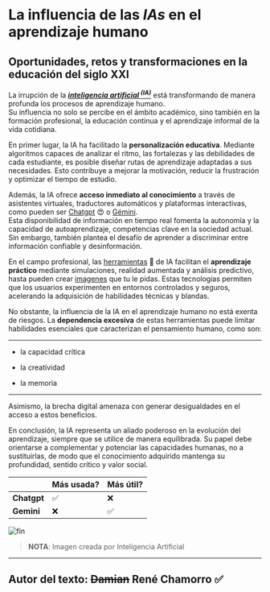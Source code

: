 # La influencia de las _IAs_ en el aprendizaje humano

## Oportunidades, retos y transformaciones en la educación del siglo XXI

La irrupción de la ***<ins>inteligencia artificial <sup>(IA)</sup></ins>*** está transformando de manera profunda los procesos de aprendizaje humano. <br/> Su influencia no solo se percibe en el ámbito académico, sino también en la formación profesional, la educación continua y el aprendizaje informal de la vida cotidiana.

En primer lugar, la IA ha facilitado la **personalización educativa**. Mediante algoritmos capaces de analizar el ritmo, las fortalezas y las debilidades de cada estudiante, es posible diseñar rutas de aprendizaje adaptadas a sus necesidades. Esto contribuye a mejorar la motivación, reducir la frustración y optimizar el tiempo de estudio.

Además, la IA ofrece **acceso inmediato al conocimiento** a través de asistentes virtuales, traductores automáticos y plataformas interactivas, como pueden ser [Chatgpt](https://chatgpt.com/) :heart_eyes: o [Gémini](https://gemini.google.com/?hl=es-ES).<br/> Esta disponibilidad de información en tiempo real fomenta la autonomía y la capacidad de autoaprendizaje, competencias clave en la sociedad actual. Sin embargo, también plantea el desafío de aprender a discriminar entre información confiable y desinformación.

En el campo profesional, las [herramientas](Datos.txt) :safety_vest: de IA facilitan el **aprendizaje práctico** mediante simulaciones, realidad aumentada y análisis predictivo, hasta pueden crear [imagenes](https://www.jornada.com.mx/ndjsimg/images/jornada/jornadaimg/expertos-aportan-claves-para-detectar-imagenes-creadas-con-ia-7526/expertos-aportan-claves-para-detectar-imagenes-creadas-con-ia-7526html-mono-astronauta-okjpg-5826html-8e26c2c7-4254-49ec-b425-e8fda010364d.jpgljnimgndimage=fullsize) que tu le pidas. Estas tecnologías permiten que los usuarios experimenten en entornos controlados y seguros, acelerando la adquisición de habilidades técnicas y blandas.

No obstante, la influencia de la IA en el aprendizaje humano no está exenta de riesgos. La **dependencia excesiva** de estas herramientas puede limitar habilidades esenciales que caracterizan el pensamiento humano, como son:

---
- la capacidad crítica 
* la creatividad 
+ la memoria 
---
Asimismo, la brecha digital amenaza con generar desigualdades en el acceso a estos beneficios.

En conclusión, la IA representa un aliado poderoso en la evolución del aprendizaje, siempre que se utilice de manera equilibrada. Su papel debe orientarse a complementar y potenciar las capacidades humanas, no a sustituirlas, de modo que el conocimiento adquirido mantenga su profundidad, sentido crítico y valor social.

|             | Más usada? | Más útil? |
|-------------| --------- | --------- |
| **Chatgpt** | :white_check_mark: | :x: |
| **Gemini**  | :x: | :white_check_mark: |


![fin](https://previews.123rf.com/images/catocala7/catocala72307/catocala7230700274/209717176-gorilla-thumbs-up-everything-is-fine-everything-is-ok-everything-is-correct-i-agree-ok-on-a.jpg)

> **NOTA**: Imagen creada por Inteligencia Artificial

---
Autor del texto:
~~Damian~~
René Chamorro :white_check_mark:
---


